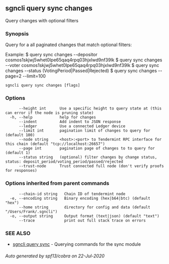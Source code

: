 ## sgncli query sync changes

Query changes with optional filters

### Synopsis

Query for a all paginated changes that match optional filters:

Example:
$ <appcli> query sync changes --depositor cosmos1skjwj5whet0lpe65qaq4rpq03hjxlwd9nf39lk
$ <appcli> query sync changes --voter cosmos1skjwj5whet0lpe65qaq4rpq03hjxlwd9nf39lk
$ <appcli> query sync changes --status (VotingPeriod|Passed|Rejected)
$ <appcli> query sync changes --page=2 --limit=100

```
sgncli query sync changes [flags]
```

### Options

```
      --height int      Use a specific height to query state at (this can error if the node is pruning state)
  -h, --help            help for changes
      --indent          Add indent to JSON response
      --ledger          Use a connected Ledger device
      --limit int       pagination limit of changes to query for (default 100)
      --node string     <host>:<port> to Tendermint RPC interface for this chain (default "tcp://localhost:26657")
      --page int        pagination page of changes to to query for (default 1)
      --status string   (optional) filter changes by change status, status: deposit_period/voting_period/passed/rejected
      --trust-node      Trust connected full node (don't verify proofs for responses)
```

### Options inherited from parent commands

```
      --chain-id string   Chain ID of tendermint node
  -e, --encoding string   Binary encoding (hex|b64|btc) (default "hex")
      --home string       directory for config and data (default "/Users/Frank/.sgncli")
  -o, --output string     Output format (text|json) (default "text")
      --trace             print out full stack trace on errors
```

### SEE ALSO

* [sgncli query sync](sgncli_query_sync.md)	 - Querying commands for the sync module

###### Auto generated by spf13/cobra on 22-Jul-2020
